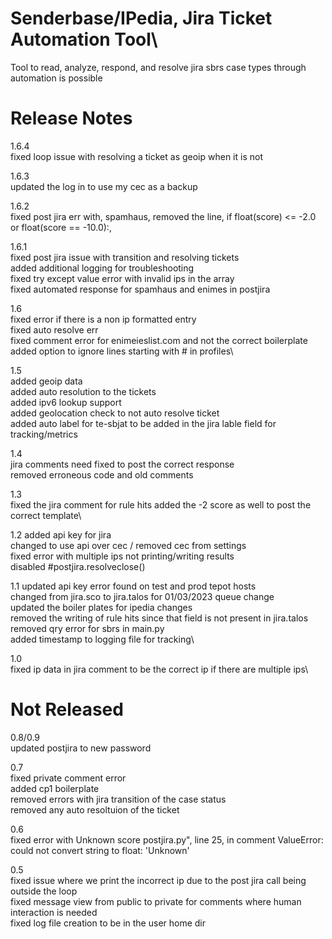 # Senderbase/IPedia, Jira Ticket Automation Tool\

Tool to read, analyze, respond, and resolve jira sbrs case types through automation is possible

# Release Notes

1.6.4\
fixed loop issue with resolving a ticket as geoip when it is not

1.6.3\
updated the log in to use my cec as a backup

1.6.2\
fixed post jira err with, spamhaus, removed the line, if float(score) <= -2.0 or float(score == -10.0):,

1.6.1\
fixed post jira issue with transition and resolving tickets\
added additional logging for troubleshooting\
fixed try except value error with invalid ips in the array\
fixed automated response for spamhaus and enimes in postjira

1.6\
fixed error if there is a non ip formatted entry \
fixed auto resolve err\
fixed comment error for enimeieslist.com and not the correct boilerplate\
added option to ignore lines starting with # in profiles\

1.5\
added geoip data\
added auto resolution to the tickets\
added ipv6 lookup support\
added geolocation check to not auto resolve ticket\
added auto label for te-sbjat to be added in the jira lable field for tracking/metrics

1.4\
jira comments need fixed to post the correct response\
removed erroneous code and old comments

1.3\
fixed the jira comment for rule hits added the -2 score as well to post the correct template\

1.2
added api key for jira\
changed to use api over cec / removed cec from settings\
fixed error with multiple ips not printing/writing results\
disabled #postjira.resolveclose()

1.1
updated api key error found on test and prod tepot hosts\
changed from jira.sco to jira.talos for 01/03/2023 queue change\
updated the boiler plates for ipedia changes\
removed the writing of rule hits since that field is not present in jira.talos\
removed qry error for sbrs in main.py\
added timestamp to logging file for tracking\

1.0\
fixed ip data in jira comment to be the correct ip if there are multiple ips\

# Not Released

0.8/0.9\
updated postjira to new password
 
0.7\
fixed private comment error\
added cp1 boilerplate\
removed errors with jira transition of the case status\
removed any auto resoltuion of the ticket

0.6\
fixed error with Unknown score postjira.py", line 25, in comment ValueError: could not convert string to float: 'Unknown'

0.5\
fixed issue where we print the incorrect ip due to the post jira call being outside the loop\
fixed message view from public to private for comments where human interaction is needed\
fixed log file creation to be in the user home dir
